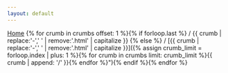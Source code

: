 ```yaml
---
layout: default
---
```


[Home](/haxe-challenge)
{% for crumb in crumbs offset: 1 %}{% if forloop.last %} / {{ crumb | replace:'-',' ' | remove:'.html' | capitalize }} {% else %} / [{{ crumb | replace:'-',' ' | remove:'.html' | capitalize }}]({% assign crumb_limit = forloop.index | plus: 1 %}{% for crumb in crumbs limit: crumb_limit %}{{ crumb | append: '/' }}{% endfor %}"){% endif %}{% endfor %}